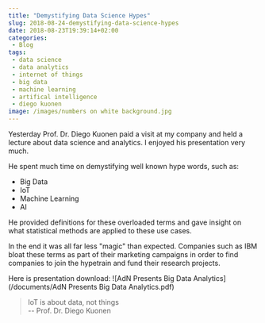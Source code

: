 ```yaml
---
title: "Demystifying Data Science Hypes"
slug: 2018-08-24-demystifying-data-science-hypes
date: 2018-08-23T19:39:14+02:00
categories:
 - Blog
tags:
 - data science
 - data analytics
 - internet of things
 - big data
 - machine learning
 - artifical intelligence
 - diego kuonen
image: /images/numbers on white background.jpg
---
```


Yesterday Prof. Dr. Diego Kuonen paid a visit at my company and held a lecture about data science and analytics. I enjoyed his presentation very much.

He spent much time on demystifying well known hype words, such as:

* Big Data
* IoT
* Machine Learning
* AI

He provided definitions for these overloaded terms and gave insight on what statistical methods are applied to these use cases.

In the end it was all far less "magic" than expected. Companies such as IBM bloat these terms as part of their marketing campaigns in order to find companies to join the hypetrain and fund their research projects.

Here is presentation download: ![AdN Presents Big Data Analytics](/documents/AdN Presents Big Data Analytics.pdf)

> IoT is about data, not things  
> -- Prof. Dr. Diego Kuonen